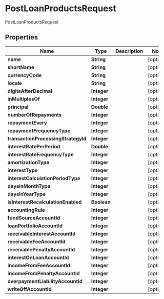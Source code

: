 

# PostLoanProductsRequest

PostLoanProductsRequest
## Properties

Name | Type | Description | Notes
------------ | ------------- | ------------- | -------------
**name** | **String** |  |  [optional]
**shortName** | **String** |  |  [optional]
**currencyCode** | **String** |  |  [optional]
**locale** | **String** |  |  [optional]
**digitsAfterDecimal** | **Integer** |  |  [optional]
**inMultiplesOf** | **Integer** |  |  [optional]
**principal** | **Double** |  |  [optional]
**numberOfRepayments** | **Integer** |  |  [optional]
**repaymentEvery** | **Integer** |  |  [optional]
**repaymentFrequencyType** | **Integer** |  |  [optional]
**transactionProcessingStrategyId** | **Integer** |  |  [optional]
**interestRatePerPeriod** | **Double** |  |  [optional]
**interestRateFrequencyType** | **Integer** |  |  [optional]
**amortizationType** | **Integer** |  |  [optional]
**interestType** | **Integer** |  |  [optional]
**interestCalculationPeriodType** | **Integer** |  |  [optional]
**daysInMonthType** | **Integer** |  |  [optional]
**daysInYearType** | **Integer** |  |  [optional]
**isInterestRecalculationEnabled** | **Boolean** |  |  [optional]
**accountingRule** | **Integer** |  |  [optional]
**fundSourceAccountId** | **Integer** |  |  [optional]
**loanPortfolioAccountId** | **Integer** |  |  [optional]
**receivableInterestAccountId** | **Integer** |  |  [optional]
**receivableFeeAccountId** | **Integer** |  |  [optional]
**receivablePenaltyAccountId** | **Integer** |  |  [optional]
**interestOnLoanAccountId** | **Integer** |  |  [optional]
**incomeFromFeeAccountId** | **Integer** |  |  [optional]
**incomeFromPenaltyAccountId** | **Integer** |  |  [optional]
**overpaymentLiabilityAccountId** | **Integer** |  |  [optional]
**writeOffAccountId** | **Integer** |  |  [optional]



